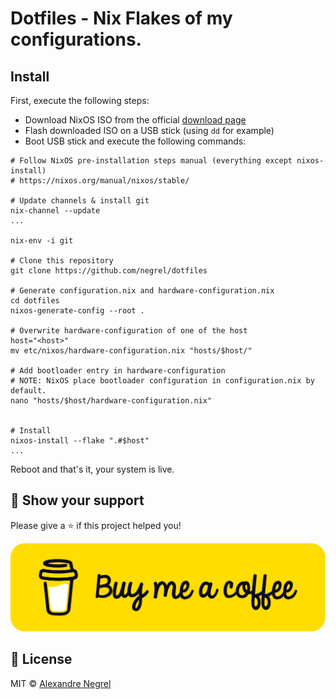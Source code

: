 # Dotfiles - Nix Flakes of my configurations.

## Install

First, execute the following steps:
- Download NixOS ISO from the official [download page](https://nixos.org/download.html#download-nixos)
- Flash downloaded ISO on a USB stick (using `dd` for example)
- Boot USB stick and execute the following commands:

```shell
# Follow NixOS pre-installation steps manual (everything except nixos-install)
# https://nixos.org/manual/nixos/stable/

# Update channels & install git
nix-channel --update
...

nix-env -i git

# Clone this repository
git clone https://github.com/negrel/dotfiles

# Generate configuration.nix and hardware-configuration.nix
cd dotfiles
nixos-generate-config --root .

# Overwrite hardware-configuration of one of the host
host="<host>"
mv etc/nixos/hardware-configuration.nix "hosts/$host/"

# Add bootloader entry in hardware-configuration
# NOTE: NixOS place bootloader configuration in configuration.nix by default.
nano "hosts/$host/hardware-configuration.nix"


# Install
nixos-install --flake ".#$host"
...
```

Reboot and that's it, your system is live.

## :stars: Show your support

Please give a :star: if this project helped you!

[![buy me a coffee](.github/images/bmc-button.png)](https://www.buymeacoffee.com/negrel)

## :scroll: License

MIT © [Alexandre Negrel](https://www.negrel.dev/)
